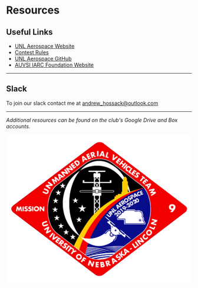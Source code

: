 # Resources

## Useful Links
- [UNL Aerospace Website](http://unlaero.space/)
- [Contest Rules](http://www.aerialroboticscompetition.org/rules.php)
- [UNL Aerospace GitHub](https://github.com/UNL-UAV)
- [AUVSI IARC Foundation Website](http://www.aerialroboticscompetition.org/)

***

## Slack
To join our slack contact me at [andrew_hossack@outlook.com](mailto:andrew_hossack@outlook.com)

***

_Additional resources can be found on the club's Google Drive and Box accounts._

![Mission 9 Patch](res/img/UAV_PATCH.png)